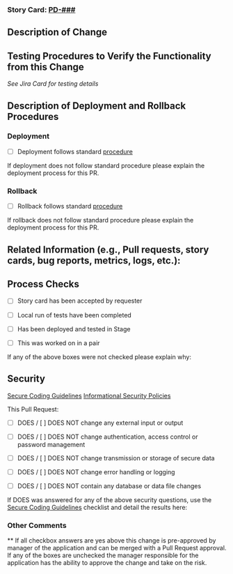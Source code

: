 ### Story Card: [PD-###](https://healthfinch.atlassian.net/browse/PD-###)

## Description of Change


## Testing Procedures to Verify the Functionality from this Change
_See Jira Card for testing details_


## Description of Deployment and Rollback Procedures
### Deployment
- [ ] Deployment follows standard [procedure](https://healthfinch.atlassian.net/wiki/spaces/EN/pages/781189280/Deployment+Procedure+s)

If deployment does not follow standard procedure please explain the deployment process for this PR.


### Rollback
- [ ] Rollback follows standard [procedure](https://healthfinch.atlassian.net/wiki/spaces/EN/pages/779583813/Deployment+Rollback+Procedure+s)

If rollback does not follow standard procedure please explain the deployment process for this PR.

## Related Information (e.g., Pull requests, story cards, bug reports, metrics, logs, etc.):


## Process Checks

- [ ] Story card has been accepted by requester

- [ ] Local run of tests have been completed

- [ ] Has been deployed and tested in Stage

- [ ] This was worked on in a pair

If any of the above boxes were not checked please explain why:


## Security

[Secure Coding Guidelines](https://healthfinch.atlassian.net/wiki/spaces/EN/pages/1271824607/Secure+Coding+Guidelines)
[Informational Security Policies](https://healthfinch.atlassian.net/wiki/spaces/COM/pages/33423408/Information+Security+Policies)

This Pull Request:

- [ ] DOES / [ ] DOES NOT change any external input or output

- [ ] DOES / [ ] DOES NOT change authentication, access control or password management

- [ ] DOES / [ ] DOES NOT change transmission or storage of secure data

- [ ] DOES / [ ] DOES NOT change error handling or logging

- [ ] DOES / [ ] DOES NOT contain any database or data file changes

If DOES was answered for any of the above security questions, use the [Secure Coding Guidelines](https://healthfinch.atlassian.net/wiki/spaces/EN/pages/1271824607/Secure+Coding+Guidelines) checklist and detail the results here:


### Other Comments

** If all checkbox answers are yes above this change is pre-approved by manager of the application and can be merged with a Pull Request approval. If any of the boxes are unchecked the manager responsible for the application has the ability to approve the change and take on the risk.
